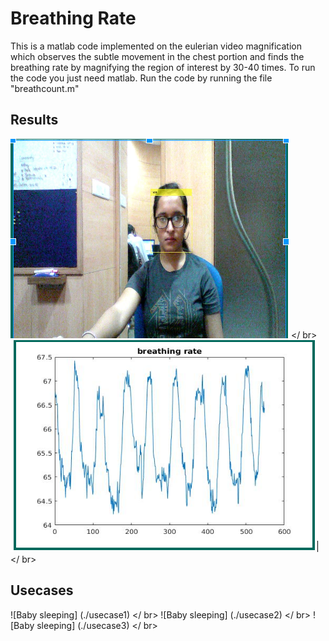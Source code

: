 # Breathing Rate
This is a matlab code implemented on the eulerian video magnification which observes the subtle movement in the chest portion and finds the breathing rate by magnifying the region of interest by 30-40 times.
To run the code you just need matlab. Run the code by running the file "breathcount.m"

## Results
![Input is a video](./breath) </ br>
![Output is a graph](./breath_graph)</ br>

## Usecases
![Baby sleeping] (./usecase1) </ br>
![Baby sleeping] (./usecase2) </ br>
![Baby sleeping] (./usecase3) </ br>
